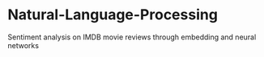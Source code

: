 # Natural-Language-Processing
Sentiment analysis on IMDB movie reviews through embedding and neural networks 
